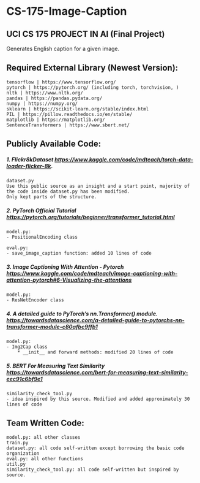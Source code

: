 # CS-175-Image-Caption
## UCI CS 175 PROJECT IN AI (Final Project)
Generates English caption for a given image.


## Required External Library (Newest Version):
    tensorflow | https://www.tensorflow.org/
    pytorch | https://pytorch.org/ (including torch, torchvision, )
    nltk | https://www.nltk.org/
    pandas | https://pandas.pydata.org/
    numpy | https://numpy.org/
    sklearn | https://scikit-learn.org/stable/index.html
    PIL | https://pillow.readthedocs.io/en/stable/
    matplotlib | https://matplotlib.org/
    SentenceTransformers | https://www.sbert.net/

## Publicly Available Code:
##### 1. Flickr8kDataset https://www.kaggle.com/code/mdteach/torch-data-loader-flicker-8k.
    dataset.py
    Use this public source as an insight and a start point, majority of the code inside dataset.py has been modified. 
    Only kept parts of the structure.
    
##### 2. PyTorch Official Tutorial https://pytorch.org/tutorials/beginner/transformer_tutorial.html
    model.py:
    - PositionalEncoding class
    
    eval.py:
    - save_image_caption function: added 10 lines of code

##### 3. Image Captioning With Attention - Pytorch https://www.kaggle.com/code/mdteach/image-captioning-with-attention-pytorch#6-Visualizing-the-attentions
    model.py: 
    - ResNetEncoder class
    
##### 4. A detailed guide to PyTorch’s nn.Transformer() module. https://towardsdatascience.com/a-detailed-guide-to-pytorchs-nn-transformer-module-c80afbc9ffb1
    model.py:
    - Img2Cap class
        * __init__ and forward methods: modified 20 lines of code

##### 5. BERT For Measuring Text Similarity https://towardsdatascience.com/bert-for-measuring-text-similarity-eec91c6bf9e1
    similarity_check_tool.py
    - idea inspired by this source. Modified and added approximately 30 lines of code

## Team Written Code:
    model.py: all other classes
    train.py
    dataset.py: all code self-written except borrowing the basic code organization
    eval.py: all other functions
    util.py
    similarity_check_tool.py: all code self-written but inspired by source.
